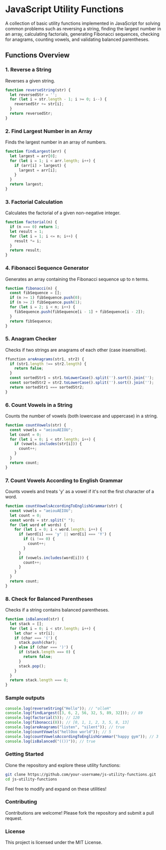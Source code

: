 # JavaScript Utility Functions

A collection of basic utility functions implemented in JavaScript for solving common problems such as reversing a string, finding the largest number in an array, calculating factorials, generating Fibonacci sequences, checking for anagrams, counting vowels, and validating balanced parentheses.

## Functions Overview

### 1. Reverse a String

Reverses a given string.

```javascript
function reverseString(str) {
  let reversedStr = ''; 
  for (let i = str.length - 1; i >= 0; i--) {
    reversedStr += str[i];
  }
  return reversedStr;
}
```

### 2. Find Largest Number in an Array

Finds the largest number in an array of numbers.

```javascript
function findLargest(arr) {
  let largest = arr[0];
  for (let i = 1; i < arr.length; i++) {
    if (arr[i] > largest) {
      largest = arr[i];
    }
  }
  return largest;
}
```

### 3. Factorial Calculation

Calculates the factorial of a given non-negative integer.

```javascript
function factorial(n) {
  if (n === 0) return 1;
  let result = 1;
  for (let i = 1; i <= n; i++) {
    result *= i;
  }
  return result;
}
```

### 4. Fibonacci Sequence Generator

Generates an array containing the Fibonacci sequence up to n terms.

```javascript
function fibonacci(n) {
  const fibSequence = [];
  if (n >= 1) fibSequence.push(0);
  if (n >= 2) fibSequence.push(1);
  for (let i = 2; i < n; i++) {
    fibSequence.push(fibSequence[i - 1] + fibSequence[i - 2]);
  }
  return fibSequence;
}
```

### 5. Anagram Checker

Checks if two strings are anagrams of each other (case insensitive).

```javascript
ffunction areAnagrams(str1, str2) {
  if (str1.length !== str2.length) {
    return false;
  }
  const sortedStr1 = str1.toLowerCase().split('').sort().join('');
  const sortedStr2 = str2.toLowerCase().split('').sort().join('');
  return sortedStr1 === sortedStr2;
}
```

### 6. Count Vowels in a String

Counts the number of vowels (both lowercase and uppercase) in a string.

```javascript
function countVowels(str) {
  const vowels = "aeiouAEIOU";
  let count = 0;
  for (let i = 0; i < str.length; i++) {
    if (vowels.includes(str[i])) {
      count++;
    }
  }
  return count;
}
```

### 7. Count Vowels According to English Grammar

Counts vowels and treats 'y' as a vowel if it's not the first character of a word.

```javascript
function countVowelsAccordingToEnglishGrammar(str) {
  const vowels = "aeiouAEIOU";
  let count = 0;
  const words = str.split(" ");
  for (let word of words) {
    for (let i = 0; i < word.length; i++) {
      if (word[i] === 'y' || word[i] === 'Y') {
        if (i !== 0) {
          count++;
        }
      }
      if (vowels.includes(word[i])) {
        count++;
      }
    }
  }
  return count;
}
```

### 8. Check for Balanced Parentheses

Checks if a string contains balanced parentheses.

```javascript
function isBalanced(str) {
  let stack = [];
  for (let i = 0; i < str.length; i++) {
    let char = str[i];
    if (char === '(') {
      stack.push(char);
    } else if (char === ')') {
      if (stack.length === 0) {
        return false;
      }
      stack.pop();
    }
  }
  return stack.length === 0;
}
```

### Sample outputs

```javascript
console.log(reverseString("Hello")); // "olleH"
console.log(findLargest([3, 6, 2, 56, 32, 5, 89, 32])); // 89
console.log(factorial(5)); // 120
console.log(fibonacci(8)); // [0, 1, 1, 2, 3, 5, 8, 13]
console.log(areAnagrams("listen", "silent")); // true
console.log(countVowels("hellOoo world")); // 5
console.log(countVowelsAccordingToEnglishGrammar("happy gym")); // 3
console.log(isBalanced("(())")); // true
```

### Getting Started

Clone the repository and explore these utility functions:

```bash
git clone https://github.com/your-username/js-utility-functions.git
cd js-utility-functions
```

Feel free to modify and expand on these utilities!

### Contributing

Contributions are welcome! Please fork the repository and submit a pull request.

### License

This project is licensed under the MIT License.

